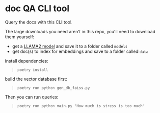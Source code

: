 # doc QA CLI tool
Query the docs with this CLI tool.

The large downloads you need aren't in this repo, you'll need to download them yourself:
* get a [LLAMA2 model](https://huggingface.co/TheBloke/Llama-2-13B-chat-GGML) and save it to a folder called `models`
* get doc(s) to index for embeddings and save to a folder called `data`

install dependencies:
> ```poetry install```

build the vector database first:
> ```poetry run python gen_db_faiss.py```

Then you can run queries:
> ```poetry run python main.py "How much is stress is too much"```
